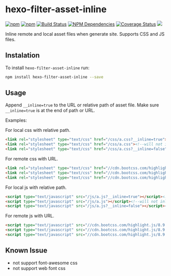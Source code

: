 # hexo-filter-asset-inline

[![npm](https://img.shields.io/npm/v/hexo-filter-asset-inline.svg)](https://npmjs.org/package/hexo-filter-asset-inline)
[![npm](https://img.shields.io/npm/dt/hexo-filter-asset-inline.svg)](https://npmjs.org/package/hexo-filter-asset-inline)
[![Build Status](https://img.shields.io/travis/JamesPan/hexo-filter-asset-inline.svg)](https://travis-ci.org/JamesPan/hexo-filter-asset-inline)
[![NPM Dependencies](https://img.shields.io/david/JamesPan/hexo-filter-asset-inline.svg)](https://www.npmjs.com/package/hexo-filter-asset-inline)
[![Coverage Status](https://img.shields.io/coveralls/JamesPan/hexo-filter-asset-inline.svg)](https://coveralls.io/r/JamesPan/hexo-filter-asset-inline)
![](https://img.shields.io/npm/l/hexo-filter-asset-inline.svg)


Inline remote and local asset files when generate site. Supports CSS and JS files.

## Instalation
To install `hexo-filter-asset-inline` run:

```bash
npm install hexo-filter-asset-inline --save
```

## Usage

Append `__inline=true` to the URL or relative path of asset file. Make sure `__inline=true` is at the end of path or URL.

Examples:

For local css with relative path.

```html
<link rel="stylesheet" type="text/css" href="/css/a.css?__inline=true"><!--will be inlined-->
<link rel="stylesheet" type="text/css" href="/css/a.css"><!--will not inlined-->
<link rel="stylesheet" type="text/css" href="/css/a.css?__inline=false"><!--will not inlined-->
```

For remote css with URL.

```html
<link rel="stylesheet" type="text/css" href="//cdn.bootcss.com/highlight.js/8.4/styles/github.min.css?__inline=true"><!--will be inlined-->
<link rel="stylesheet" type="text/css" href="//cdn.bootcss.com/highlight.js/8.4/styles/github.min.css"><!--will not inlined-->
<link rel="stylesheet" type="text/css" href="//cdn.bootcss.com/highlight.js/8.4/styles/github.min.css?__inline=false"><!--will not inlined-->
```

For local js with relative path.

```html
<script type="text/javascript" src="/js/a.js?__inline=true"></script><!--will be inlined-->
<script type="text/javascript" src="/js/a.js"></script><!--will not inlined-->
<script type="text/javascript" src="/js/a.js?__inline=false"></script><!--will not inlined-->
```

For remote js with URL.

```html
<script type="text/javascript" src="//cdn.bootcss.com/highlight.js/8.9.1/highlight.min.js?__inline=true"></script><!--will be inlined-->
<script type="text/javascript" src="//cdn.bootcss.com/highlight.js/8.9.1/highlight.min.js"></script><!--will not inlined-->
<script type="text/javascript" src="//cdn.bootcss.com/highlight.js/8.9.1/highlight.min.js?__inline=false"></script><!--will not inlined-->
```

## Known Issue

+ not support font-awesome css
+ not support web font css
